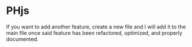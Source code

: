 # PHjs

If you want to add another feature, create a new file and I will add it to the main file once said feature has been refactored, optimized, and properly documented.
